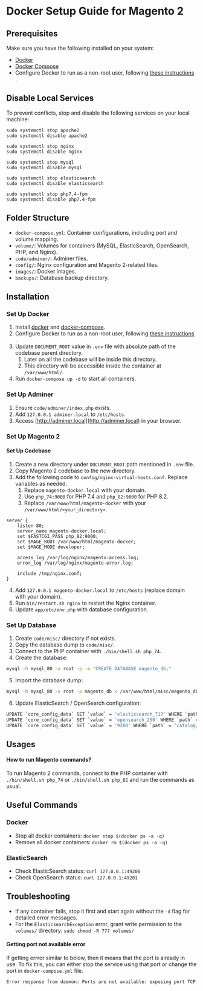 # Docker Setup Guide for Magento 2

## Prerequisites

Make sure you have the following installed on your system:

- [Docker](https://docs.docker.com/engine/installation/)
- [Docker Compose](https://docs.docker.com/compose/install/)
- Configure Docker to run as a non-root user,
  following [these instructions](https://docs.docker.com/engine/install/linux-postinstall/#manage-docker-as-a-non-root-user)
  .

## Disable Local Services

To prevent conflicts, stop and disable the following services on your local machine:

```shell
sudo systemctl stop apache2
sudo systemctl disable apache2

sudo systemctl stop nginx
sudo systemctl disable nginx

sudo systemctl stop mysql
sudo systemctl disable mysql

sudo systemctl stop elasticsearch
sudo systemctl disable elasticsearch

sudo systemctl stop php7.4-fpm
sudo systemctl disable php7.4-fpm
```

## Folder Structure

- `docker-compose.yml`: Container configurations, including port and volume mapping.
- `volume/`: Volumes for containers (MySQL, ElasticSearch, OpenSearch, PHP, and Nginx).
- `code/adminer/`: Adminer files.
- `config/`: Nginx configuration and Magento 2-related files.
- `images/`: Docker images.
- `backups/`: Database backup directory.

## Installation

### Set Up Docker

1. Install [docker](https://docs.docker.com/engine/installation/)
   and [docker-compose](https://docs.docker.com/compose/install/).
2. Configure Docker to run as a non-root user,
   following [these instructions](https://docs.docker.com/engine/install/linux-postinstall/#manage-docker-as-a-non-root-user)
   .
3. Update `DOCUMENT_ROOT` value in `.env` file with absolute path of the codebase parent directory.
    1. Later on all the codebase will be inside this directory.
    2. This directory will be accessible inside the container at `/var/www/html/`.
4. Run `docker-compose up -d` to start all containers.

### Set Up Adminer

1. Ensure `code/adminer/index.php` exists.
2. Add `127.0.0.1 adminer.local` to `/etc/hosts`.
3. Access [http://adminer.local](http://adminer.local) in your browser.

### Set Up Magento 2

#### Set Up Codebase

1. Create a new directory under `DOCUMENT_ROOT` path mentioned in `.env` file.
2. Copy Magento 2 codebase to the new directory.
3. Add the following code to `config/nginx-virtual-hosts.conf`. Replace variables as needed.
   1. Replace `magento-docker.local` with your domain.
   2. Use `php_74:9000` for PHP 7.4 and `php_82:9000` for PHP 8.2.
   3. Replace `/var/www/html/magento-docker` with your `/var/www/html/<your_directory>`.

```nginx
server {
    listen 80;
    server_name magento-docker.local;
    set $FASTCGI_PASS php_82:9000;
    set $MAGE_ROOT /var/www/html/magento-docker;
    set $MAGE_MODE developer;

    access_log /var/log/nginx/magento-access.log;
    error_log /var/log/nginx/magento-error.log;

    include /tmp/nginx.conf;
}
```

4. Add `127.0.0.1 magento-docker.local` to `/etc/hosts` (replace domain with your domain).
5. Run `bin/restart.sh nginx` to restart the Nginx container.
6. Update `app/etc/env.php` with database configuration.

### Set Up Database

1. Create `code/misc/` directory if not exists.
2. Copy the database dump to `code/misc/`.
3. Connect to the PHP container with `./bin/shell.sh php_74`.
4. Create the database:

```bash
mysql -h mysql_80 -u root -p -e "CREATE DATABASE magento_db;"
```

5. Import the database dump:

```bash
mysql -h mysql_80 -u root -p magento_db < /var/www/html/misc/magento_db.sql
```

6. Update ElasticSearch / OpenSearch configuration:

```bash
UPDATE `core_config_data` SET `value` = 'elasticsearch_717' WHERE `path` = 'catalog/search/elasticsearch7_server_hostname'; # for ElasticSearch
UPDATE `core_config_data` SET `value` = 'opensearch_250' WHERE `path` = 'catalog/search/elasticsearch7_server_hostname'; # for OpenSearch
UPDATE `core_config_data` SET `value` = '9200' WHERE `path` = 'catalog/search/elasticsearch7_server_port';
```

## Usages

#### How to run Magento commands?

To run Magento 2 commands, connect to the PHP container with `./bin/shell.sh php_74` or `./bin/shell.sh php_82` and run
the commands as usual.

## Useful Commands

### Docker

- Stop all docker containers: `docker stop $(docker ps -a -q)`
- Remove all docker containers: `docker rm $(docker ps -a -q)`

### ElasticSearch

- Check ElasticSearch status: `curl 127.0.0.1:49200`
- Check OpenSearch status: `curl 127.0.0.1:49201`

## Troubleshooting

- If any container fails, stop it first and start again without the `-d` flag for detailed error messages.
- For the `ElasticsearchException` error, grant write permission to the `volumes/`
  directory: `sudo chmod -R 777 volumes/`

#### Getting port not available error

If getting errror similar to below, then it means that the port is already in use. To fix this, you can either stop the
service using that port or change the port in `docker-compose.yml` file.

```bash
Error response from daemon: Ports are not available: exposing port TCP 0.0.0.0:80 -> 0.0.0.0:0: listen tcp 0.0.0.0:80: bind: address already in use
```